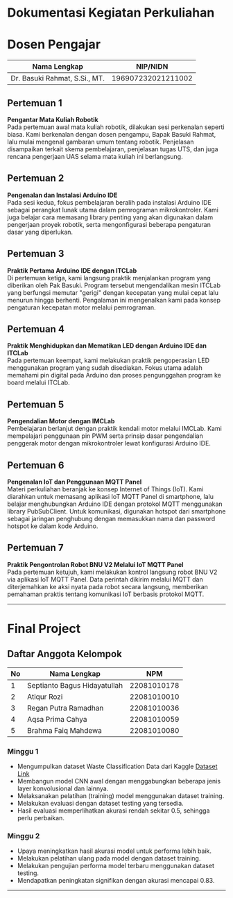 # Dokumentasi Kegiatan Perkuliahan

# Dosen Pengajar  
| Nama Lengkap                    | NIP/NIDN           |
|---------------------------------|--------------------|
| Dr. Basuki Rahmat, S.Si., MT.   | 196907232021211002 |

## Pertemuan 1  
**Pengantar Mata Kuliah Robotik**  
Pada pertemuan awal mata kuliah robotik, dilakukan sesi perkenalan seperti biasa. Kami berkenalan dengan dosen pengampu, Bapak Basuki Rahmat, lalu mulai mengenal gambaran umum tentang robotik. Penjelasan disampaikan terkait skema pembelajaran, penjelasan tugas UTS, dan juga rencana pengerjaan UAS selama mata kuliah ini berlangsung.

## Pertemuan 2  
**Pengenalan dan Instalasi Arduino IDE**  
Pada sesi kedua, fokus pembelajaran beralih pada instalasi Arduino IDE sebagai perangkat lunak utama dalam pemrograman mikrokontroler. Kami juga belajar cara memasang library penting yang akan digunakan dalam pengerjaan proyek robotik, serta mengonfigurasi beberapa pengaturan dasar yang diperlukan.

## Pertemuan 3  
**Praktik Pertama Arduino IDE dengan ITCLab**  
Di pertemuan ketiga, kami langsung praktik menjalankan program yang diberikan oleh Pak Basuki. Program tersebut mengendalikan mesin ITCLab yang berfungsi memutar "gerigi" dengan kecepatan yang mulai cepat lalu menurun hingga berhenti. Pengalaman ini mengenalkan kami pada konsep pengaturan kecepatan motor melalui pemrograman.

## Pertemuan 4  
**Praktik Menghidupkan dan Mematikan LED dengan Arduino IDE dan ITCLab**  
Pada pertemuan keempat, kami melakukan praktik pengoperasian LED menggunakan program yang sudah disediakan. Fokus utama adalah memahami pin digital pada Arduino dan proses pengunggahan program ke board melalui ITCLab.

## Pertemuan 5  
**Pengendalian Motor dengan IMCLab**  
Pembelajaran berlanjut dengan praktik kendali motor melalui IMCLab. Kami mempelajari penggunaan pin PWM serta prinsip dasar pengendalian penggerak motor dengan mikrokontroler lewat konfigurasi Arduino IDE.

## Pertemuan 6  
**Pengenalan IoT dan Penggunaan MQTT Panel**  
Materi perkuliahan beranjak ke konsep Internet of Things (IoT). Kami diarahkan untuk memasang aplikasi IoT MQTT Panel di smartphone, lalu belajar menghubungkan Arduino IDE dengan protokol MQTT menggunakan library PubSubClient. Untuk komunikasi, digunakan hotspot dari smartphone sebagai jaringan penghubung dengan memasukkan nama dan password hotspot ke dalam kode Arduino.

## Pertemuan 7  
**Praktik Pengontrolan Robot BNU V2 Melalui IoT MQTT Panel**  
Pada pertemuan ketujuh, kami melakukan kontrol langsung robot BNU V2 via aplikasi IoT MQTT Panel. Data perintah dikirim melalui MQTT dan diterjemahkan ke aksi nyata pada robot secara langsung, memberikan pemahaman praktis tentang komunikasi IoT berbasis protokol MQTT.

---

# Final Project

## Daftar Anggota Kelompok

| No | Nama Lengkap               | NPM         |
|----|----------------------------|-------------|
| 1  | Septianto Bagus Hidayatullah | 22081010178 |
| 2  | Atiqur Rozi                | 22081010010 |
| 3  | Regan Putra Ramadhan       | 22081010036 |
| 4  | Aqsa Prima Cahya           | 22081010059 |
| 5  | Brahma Faiq Mahdewa        | 22081010080 |

### Minggu 1  
- Mengumpulkan dataset Waste Classification Data dari Kaggle [Dataset Link](https://www.kaggle.com/datasets/techsash/waste-classification-data)  
- Membangun model CNN awal dengan menggabungkan beberapa jenis layer konvolusional dan lainnya.  
- Melaksanakan pelatihan (training) model menggunakan dataset training.  
- Melakukan evaluasi dengan dataset testing yang tersedia.  
- Hasil evaluasi memperlihatkan akurasi rendah sekitar 0.5, sehingga perlu perbaikan.

### Minggu 2  
- Upaya meningkatkan hasil akurasi model untuk performa lebih baik.  
- Melakukan pelatihan ulang pada model dengan dataset training.  
- Melakukan pengujian performa model terbaru menggunakan dataset testing.  
- Mendapatkan peningkatan signifikan dengan akurasi mencapai 0.83.

---

